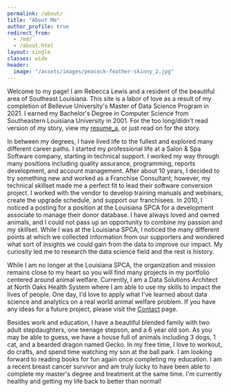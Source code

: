 ```yaml
---
permalink: /about/
title: "About Me"
author_profile: true
redirect_from: 
  - /md/
  - /about.html
layout: single
classes: wide
header:
  image: "/assets/images/peacock-feather-skinny_2.jpg"
---
```

Welcome to my page!  I am Rebecca Lewis and a resident of the beautiful area of Southeast Louisiana.  This site is a labor of love as a result of my completion of Bellevue University's Master of Data Science Program in 2021.  I earned my Bachelor's Degree in Computer Science from Southeastern Louisiana University in 2001.  For the too long/didn't read version of my story, view my <a href="assets/files/Rebecca_Lewis_Tech_Resume_06042021.pdf.pdf" target="_blank">resume_a</a>, or just read on for the story.

In between my degrees, I have lived life to the fullest and explored many different career paths.  I started my professional life at a Salon & Spa Software company, starting in technical support.  I worked my way through many positions including quality assurance, programming, reports development, and account management. After about 10 years, I decided to try something new and worked as a Franchise Consultant; however, my technical skillset made me a perfect fit to lead their software conversion project.  I worked with the vendor to develop training manuals and webinars, create the upgrade schedule, and support our franchisees. In 2010, I noticed a posting for a position at the Louisiana SPCA for a development associate to manage their donor database. I have always loved and owned animals, and I could not pass up an opportunity to combine my passion and my skillset. While I was at the Louisiana SPCA, I noticed the many different points at which we collected information from our supporters and wondered what sort of insights we could gain from the data to improve our impact. My curiosity led me to research the data science field and the rest is history.

While I am no longer at the Louisiana SPCA, the organization and mission remains close to my heart so you will find many projects in my portfolio centered around animal welfare.  Currently, I am a Data Solutions Architect at North Oaks Health System where I am able to use my skills to impact the lives of people. One day, I'd love to apply what I've learned about data science and analytics on a real world animal welfare problem.  If you have any ideas for a future project, please visit the [Contact](https://rebeccalewis-ds.github.io/contact/) page.

Besides work and education, I have a beautiful blended family with two adult stepdaughters, one teenage stepson, and a 6 year old son.  As you may be able to guess, we have a house full of animals including 3 dogs, 1 cat, and a bearded dragon named Gecko. In my free time, I love to workout, do crafts, and spend time watching my son at the ball park. I am looking forward to reading books for fun again once completing my education. I am a recent breast cancer survivor and am truly lucky to have been able to complete my master's degree and treatment at the same time. I'm currently healthy and getting my life back to better than normal!
